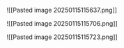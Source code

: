 
![[Pasted image 20250115115637.png]]



![[Pasted image 20250115115706.png]]


![[Pasted image 20250115115723.png]]